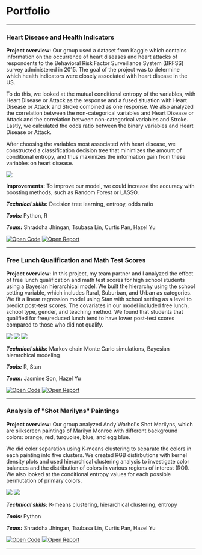 # Portfolio

---

### Heart Disease and Health Indicators

**Project overview:** Our group used a dataset from Kaggle which contains information on the occurrence of heart diseases and heart attacks of respondents to the Behavioral Risk Factor Surveillance System (BRFSS) survey administered in 2015. The goal of the project was to determine which health indicators were closely associated with heart disease in the US.

To do this, we looked at the mutual conditional entropy of the variables, with Heart Disease or Attack as the response and a fused situation with Heart Disease or Attack and Stroke combined as one response. We also analyzed the correlation between the non-categorical variables and Heart Disease or Attack and the correlation between non-categorical variables and Stroke. Lastly, we calculated the odds ratio between the binary variables and Heart Disease or Attack. 

After choosing the variables most associated with heart disease, we constructed a classification decision tree that minimizes the amount of conditional entropy, and thus maximizes the information gain from these variables on heart disease.

<img src="images/decision_tree.png?raw=true"/>

**Improvements:** To improve our model, we could increase the accuracy with boosting methods, such as Random Forest or LASSO.

***Technical skills:*** Decision tree learning, entropy, odds ratio

***Tools:*** Python, R

***Team:*** Shraddha Jhingan, Tsubasa Lin, Curtis Pan, Hazel Yu

[![Open Code](https://img.shields.io/badge/Jupyter-Open_Files-red?logo=Jupyter)](https://github.com/hazelyu21/hazelyu.github.io/tree/main/projects/heart_disease)
[![Open Report](https://img.shields.io/badge/PDF-View_Report-red?logo=MicrosoftWord)](docs/heart_disease_and_health_indicators.pdf)

---

### Free Lunch Qualification and Math Test Scores

**Project overview:** In this project, my team partner and I analyzed the effect of free lunch qualification and math test scores for high school students using a Bayesian hierarchical model. We built the hierarchy using the school setting variable, which includes Rural, Suburban, and Urban as categories. We fit a linear regression model using Stan with school setting as a level to predict post-test scores. The covariates in our model included free lunch, school type, gender, and teaching method. We found that students that qualified for free/reduced lunch tend to have lower post-test scores compared to those who did not qualify.

<img src="images/density.png?raw=true"/>
<img src="images/mcmc.png?raw=true"/>
<img src="images/table.png?raw=true"/>

***Technical skills:*** Markov chain Monte Carlo simulations, Bayesian hierarchical modeling

***Tools:*** R, Stan

***Team:*** Jasmine Son, Hazel Yu

[![Open Code](https://img.shields.io/badge/Jupyter-Open_Files-red?logo=Jupyter)](https://github.com/hazelyu21/hazelyu.github.io/tree/main/projects/bayesian)
[![Open Report](https://img.shields.io/badge/PDF-View_Report-red?logo=MicrosoftWord)](docs/bayesian_free_lunch_qualification.pdf)

---

### Analysis of "Shot Marilyns" Paintings

**Project overview:** Our group analyzed Andy Warhol's Shot Marilyns, which are silkscreen paintings of Marilyn Monroe with different background colors: orange, red, turquoise, blue, and egg blue.

We did color separation using K-means clustering to separate the colors in each painting into five clusters. We created RGB distirbutions with kernel density plots and used hierarchical clustering analysis to investigate color balances and the distribution of colors in various regions of interest (ROI). We also looked at the conditional entropy values for each possible permutation of primary colors.

<img src="images/RBG_3d.png?raw=true"/>
<img src="images/conditional_entropy.png?raw=true"/>

***Technical skills:*** K-means clustering, hierarchical clustering, entropy

***Tools:*** Python

***Team:*** Shraddha Jhingan, Tsubasa Lin, Curtis Pan, Hazel Yu

[![Open Code](https://img.shields.io/badge/Jupyter-Open_Files-red?logo=Jupyter)](https://github.com/hazelyu21/hazelyu.github.io/tree/main/projects/shot_marilyns)
[![Open Report](https://img.shields.io/badge/PDF-View_Report-red?logo=MicrosoftWord)](docs/shot_marilyn_paintings.pdf)

---

